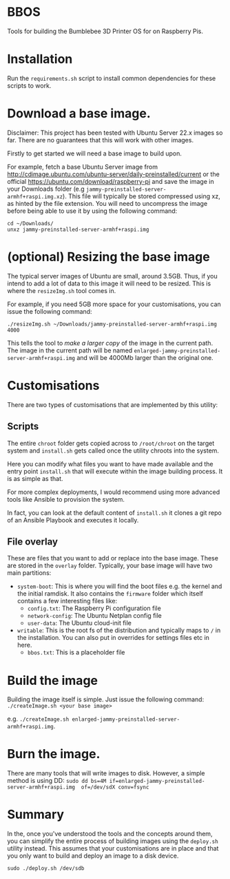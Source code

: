 # BBOS

Tools for building the Bumblebee 3D Printer OS for on Raspberry Pis.

# Installation

Run the `requirements.sh` script to install common dependencies for these scripts to work.

# Download a base image.

Disclaimer: This project has been tested with Ubuntu Server 22.x images so far. There are no guarantees that this will work with other images. 

Firstly to get started we will need a base image to build upon.

For example, fetch a base Ubuntu Server image from http://cdimage.ubuntu.com/ubuntu-server/daily-preinstalled/current or the official https://ubuntu.com/download/raspberry-pi and save the image in your Downloads folder (e.g `jammy-preinstalled-server-armhf+raspi.img.xz`).
This file will typically be stored compressed using xz, as hinted by the file extension. 
You will need to uncompress the image before being able to use it by using the following command:
```
cd ~/Downloads/
unxz jammy-preinstalled-server-armhf+raspi.img
```

# (optional) Resizing the base image

The typical server images of Ubuntu are small, around 3.5GB. Thus, if you intend to add a lot of data to this image it will need to be resized. 
This is where the `resizeImg.sh` tool comes in. 

For example, if you need 5GB more space for your customisations, you can issue the following command:

`./resizeImg.sh ~/Downloads/jammy-preinstalled-server-armhf+raspi.img 4000`

This tells the tool to *make a larger copy* of the image in the current path. The image in the current path will be named `enlarged-jammy-preinstalled-server-armhf+raspi.img` and will be 4000Mb larger than the original one.

# Customisations
There are two types of customisations that are implemented by this utility:
## Scripts
The entire `chroot` folder gets copied across to `/root/chroot` on the target system and `install.sh` gets called once the utility chroots into the system. 

Here you can modify what files you want to have made available and the entry point `install.sh` that will execute within the image building process. It is as simple as that.

For more complex deployments, I would recommend using more advanced tools like Ansible to provision the system. 

In fact, you can look at the default content of `install.sh` it clones a git repo of an Ansible Playbook and executes it locally.

## File overlay
These are files that you want to add or replace into the base image. These are stored in the `overlay` folder. Typically, your base image will have two main partitions:
- `system-boot`: This is where you will find the boot files e.g. the kernel and the initial ramdisk. It also contains the `firmware` folder which itself contains a few interesting files like:
    - `config.txt`: The Raspberry Pi configuration file
    - `network-config`: The Ubuntu Netplan config file
    - `user-data`: The Ubuntu cloud-init file
- `writable`: This is the root fs of the distribution and typically maps to `/` in the installation. You can also put in overrides for settings files etc in here. 
    - `bbos.txt`: This is a placeholder file

# Build the image
Building the image itself is simple. Just issue the following command: `./createImage.sh <your base image>`

e.g. `./createImage.sh enlarged-jammy-preinstalled-server-armhf+raspi.img`.

# Burn the image.
There are many tools that will write images to disk. However, a simple method is using DD:
`sudo dd bs=4M if=enlarged-jammy-preinstalled-server-armhf+raspi.img  of=/dev/sdX conv=fsync`

# Summary
In the, once you've understood the tools and the concepts around them, you can simplify the entire process of building images using the `deploy.sh` utility instead. This assumes that your customisations are in place and that you only want to build and deploy an image to a disk device.
```
sudo ./deploy.sh /dev/sdb
```